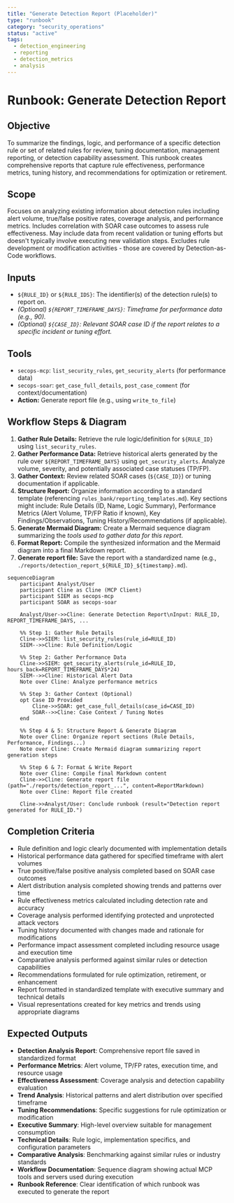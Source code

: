 ```yaml
---
title: "Generate Detection Report (Placeholder)"
type: "runbook"
category: "security_operations"
status: "active"
tags:
  - detection_engineering
  - reporting
  - detection_metrics
  - analysis
---
```


# Runbook: Generate Detection Report

## Objective

To summarize the findings, logic, and performance of a specific detection rule or set of related rules for review, tuning documentation, management reporting, or detection capability assessment. This runbook creates comprehensive reports that capture rule effectiveness, performance metrics, tuning history, and recommendations for optimization or retirement.

## Scope

Focuses on analyzing existing information about detection rules including alert volume, true/false positive rates, coverage analysis, and performance metrics. Includes correlation with SOAR case outcomes to assess rule effectiveness. May include data from recent validation or tuning efforts but doesn't typically involve executing new validation steps. Excludes rule development or modification activities - those are covered by Detection-as-Code workflows.

## Inputs

*   `${RULE_ID}` or `${RULE_IDS}`: The identifier(s) of the detection rule(s) to report on.
*   *(Optional) `${REPORT_TIMEFRAME_DAYS}`: Timeframe for performance data (e.g., 90).*
*   *(Optional) `${CASE_ID}`: Relevant SOAR case ID if the report relates to a specific incident or tuning effort.*

## Tools

*   `secops-mcp`: `list_security_rules`, `get_security_alerts` (for performance data)
*   `secops-soar`: `get_case_full_details`, `post_case_comment` (for context/documentation)
*   **Action:** Generate report file (e.g., using `write_to_file`)

## Workflow Steps & Diagram

1.  **Gather Rule Details:** Retrieve the rule logic/definition for `${RULE_ID}` using `list_security_rules`.
2.  **Gather Performance Data:** Retrieve historical alerts generated by the rule over `${REPORT_TIMEFRAME_DAYS}` using `get_security_alerts`. Analyze volume, severity, and potentially associated case statuses (TP/FP).
3.  **Gather Context:** Review related SOAR cases (`${CASE_ID}`) or tuning documentation if applicable.
4.  **Structure Report:** Organize information according to a standard template (referencing `rules_bank/reporting_templates.md`). Key sections might include: Rule Details (ID, Name, Logic Summary), Performance Metrics (Alert Volume, TP/FP Ratio if known), Key Findings/Observations, Tuning History/Recommendations (if applicable).
5.  **Generate Mermaid Diagram:** Create a Mermaid sequence diagram summarizing the *tools used to gather data for this report*.
6.  **Format Report:** Compile the synthesized information and the Mermaid diagram into a final Markdown report.
7.  **Generate report file:** Save the report with a standardized name (e.g., `./reports/detection_report_${RULE_ID}_${timestamp}.md`).

```mermaid
sequenceDiagram
    participant Analyst/User
    participant Cline as Cline (MCP Client)
    participant SIEM as secops-mcp
    participant SOAR as secops-soar

    Analyst/User->>Cline: Generate Detection Report\nInput: RULE_ID, REPORT_TIMEFRAME_DAYS, ...

    %% Step 1: Gather Rule Details
    Cline->>SIEM: list_security_rules(rule_id=RULE_ID)
    SIEM-->>Cline: Rule Definition/Logic

    %% Step 2: Gather Performance Data
    Cline->>SIEM: get_security_alerts(rule_id=RULE_ID, hours_back=REPORT_TIMEFRAME_DAYS*24)
    SIEM-->>Cline: Historical Alert Data
    Note over Cline: Analyze performance metrics

    %% Step 3: Gather Context (Optional)
    opt Case ID Provided
        Cline->>SOAR: get_case_full_details(case_id=CASE_ID)
        SOAR-->>Cline: Case Context / Tuning Notes
    end

    %% Step 4 & 5: Structure Report & Generate Diagram
    Note over Cline: Organize report sections (Rule Details, Performance, Findings...)
    Note over Cline: Create Mermaid diagram summarizing report generation steps

    %% Step 6 & 7: Format & Write Report
    Note over Cline: Compile final Markdown content
    Cline->>Cline: Generate report file (path="./reports/detection_report_...", content=ReportMarkdown)
    Note over Cline: Report file created

    Cline->>Analyst/User: Conclude runbook (result="Detection report generated for RULE_ID.")

```

## Completion Criteria

- Rule definition and logic clearly documented with implementation details
- Historical performance data gathered for specified timeframe with alert volumes
- True positive/false positive analysis completed based on SOAR case outcomes
- Alert distribution analysis completed showing trends and patterns over time
- Rule effectiveness metrics calculated including detection rate and accuracy
- Coverage analysis performed identifying protected and unprotected attack vectors
- Tuning history documented with changes made and rationale for modifications
- Performance impact assessment completed including resource usage and execution time
- Comparative analysis performed against similar rules or detection capabilities
- Recommendations formulated for rule optimization, retirement, or enhancement
- Report formatted in standardized template with executive summary and technical details
- Visual representations created for key metrics and trends using appropriate diagrams

## Expected Outputs

- **Detection Analysis Report**: Comprehensive report file saved in standardized format
- **Performance Metrics**: Alert volume, TP/FP rates, execution time, and resource usage
- **Effectiveness Assessment**: Coverage analysis and detection capability evaluation
- **Trend Analysis**: Historical patterns and alert distribution over specified timeframe
- **Tuning Recommendations**: Specific suggestions for rule optimization or modification
- **Executive Summary**: High-level overview suitable for management consumption
- **Technical Details**: Rule logic, implementation specifics, and configuration parameters
- **Comparative Analysis**: Benchmarking against similar rules or industry standards
- **Workflow Documentation**: Sequence diagram showing actual MCP tools and servers used during execution
- **Runbook Reference**: Clear identification of which runbook was executed to generate the report
